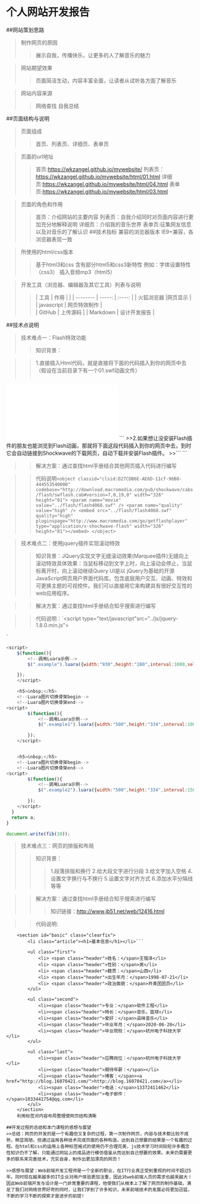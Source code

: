 ﻿# 个人网站开发报告


##网站策划思路
> 制作网页的原因
>>展示自我，传播快乐，让更多的人了解音乐的魅力

> 网站期望效果
>>页面简洁生动，内容丰富全面，让读者从试听各方面了解音乐

> 网站内容来源
>>网络查找 自我总结

##页面结构与说明
>页面组成
>>首页、列表页、详细页、表单页

>页面的url地址
>>首页:https://wkzangel.github.io/mywebsite/
>>列表页：https://wkzangel.github.io/mywebsite/html/01.html
>>详细页:https://wkzangel.github.io/mywebsite/html/04.html
>>表单页:https://wkzangel.github.io/mywebsite/html/03.html

>页面的角色和作用
>>首页：介绍网站的主要内容
>>列表页：自我介绍同时对页面内容进行更加充分地解释说明
>>详细页：介绍我的音乐世界
>>表单页:征集网友信息以及对音乐的了解认识
##技术指标
>兼容的浏览器版本
>>IE9+兼容，各浏览器表现一致

>所使用的html/css版本
>>基于html3和css
含有部分html5和css3新特性
例如：字体设置特性（css3）
      插入音频mp3（html5）

>开发工具（浏览器、编辑器及其它工具）列表与说明
>>|  工具       | 作用   |    |
| --------   | -----:  | :----:  |
| 火狐浏览器     |网页显示  | 
| javascript        |   网页特效制作   |  
| GitHub        |    上传源码    | 
| Markdown        |    设计开发报告    |

##技术点说明
>技术难点一：Flash特效功能
>>知识背景：

>>1.直接插入Html代码，就是直接将下面的代码插入到你的网页中去（假设在当前目录下有一个01.swf动画文件）
>>```<object width=″398″ height=″150″>
<param name=″ movie″ value=″01.swf″ >
<embed src=″01.swf″ width=″398″ height=″150″>
</embed>
<object>```
>>2.如果想让没安装Flash插件的朋友也能浏览到Flash动画，那就将下面这段代码插入到你的网页中去，到时它会自动链接到Shockwave的下载网页，自动下载并安装Flash插件。
>>```<object 　　classid=″clsid:D27CDB6E－AE6D－11cf－96B8－444553540000″ codebase=″http://8/pub/shockwave/cabs/Flash/swFlash.cab＃3,0,0,0″ width=″398″  height=″150″>
<param name=″SRC″ value=″file:///C％7C/massdown/01.swf″>
<embed 　　src=″file:///C％7C/massdown/01.swf″ pluginspage=″http://8/shockwave/download/″ 　　application/x－shockwave－Flash″ width=″398″ height=″150″>
</embed>
</object>```



>>解决方案：通过查找html手册结合其他网页插入代码进行编写

>>代码说明```<object classid="clsid:D27CDB6E-AE6D-11cf-96B8-444553540000"
 codebase="http://download.macromedia.com/pub/shockwave/cabs/flash/swflash.cab#version=7,0,19,0" width="326" height="81">
      <param name="movie" value="../flash/flash4068.swf" />
      <param name="quality" value="high" />
      <embed src="../flash/flash4068.swf" quality="high" pluginspage="http://www.macromedia.com/go/getflashplayer" type="application/x-shockwave-flash" width="326" height="81"></embed>
    </object>```


>技术难点二：使用jquery插件实现滚动特效
>>知识背景：JQuery实现文字无缝滚动效果(Marquee插件)无缝向上滚动特效具体效果：当鼠标移动到文字上时，向上滚动会停止，当鼠标离开时，向上滚动继续Query UI是以 jQuery为基础的开源JavaScript网页用户界面代码库。包含底层用户交互、动画、特效和可更换主题的可视控件。我们可以直接用它来构建具有很好交互性的web应用程序。

>>解决方案：通过查找html手册结合知乎搜索进行编写

>>代码说明：`<script type="text/javascript"src="../js/jquery-1.8.0.min.js"></script><script type="text/javascript" src="../js/jquery.jslides.js"></script>
<script src="../Scripts/swfobject_modified.js"type="text/javascript"></script>`  
``` javascript
<script>
    $(function(){
        <!--调用Luara示例-->
        $(".example").luara({width:"930",height:"280",interval:1000,selected:"seleted"});

    });
    </script>

    <h5>&nbsp;</h5>
    <!--Luara图片切换骨架begin-->
    <!--Luara图片切换骨架end-->
<script>
        $(function(){
            <!--调用Luara示例-->
            $(".example1").luara({width:"500",height:"334",interval:1000,selected:"seleted",deriction:"top"});

        });
    </script>


    <h5>&nbsp;</h5>
    <!--Luara图片切换骨架begin-->
    <!--Luara图片切换骨架end-->
<script>
        $(function(){
            <!--调用Luara示例-->
            $(".example2").luara({width:"500",height:"334",interval:1500,selected:"seleted",deriction:"left"});

        });
    </script>
  }
  return a;
}

document.write(fib(10));
```   
>技术难点三：网页的排版和布局
>>知识背景：
>>>1.段落排版和换行
>>>2.给大段文字进行分段
>>>3.给文字加入空格
>>>4.设置文字换行与不换行
>>>5.设置文字对齐方式
>>>6.添加水平分隔线
等等

>>解决方案：通过查找html手册结合知乎搜索进行编写
>>>知识链接：http://www.jb51.net/web/12416.html

>>代码说明:	
```<div class="lb-one">
	<section id="basic" class="clearfix">
		<li class="article"><h1>基本信息</h1></li>```
		
		<ul class="first">
			<li> <span class="header">姓名：</span>王锴泽</li>
			<li> <span class="header">性别：</span>男</li>
			<li> <span class="header">籍贯：</span>山西</li>
			<li> <span class="header">出生年月：</span>1998-07-21</li>
			<li> <span class="header">政治面貌：</span>共青团团员</li>
		</ul>
		
		<ul class="second">
			<li><span class="header">专业：</span>软件工程</li>
			<li><span class="header">特长：</span>音乐，篮球</li>
			<li><span class="header">爱好：</span>品味音乐</li>
			<li><span class="header">毕业年月：</span>2020-06-28</li>
			<li><span class="header">毕业院校：</span>杭州电子科技大学</li>
		</ul>

		<ul class="last">
			<li><span class="header">应聘岗位：</span>杭州电子科技大学</li>
			<li><span class="header">期待年薪：</span></li>
			<li><span class="header">博客：</span><a href="http://blog.16070421.com/">http://blog.16070421.com</a></li>
			<li><span class="header">电话：</span>13372411462</li>
			<li><span class="header">电子邮件：</span>1033441754@qq.com</li>
		</ul>
	</section>
	利用标签对内容布局整理使网页结构清晰
	
##开发过程的总结和本门课程的感想与展望
>>总结：网页的开发的是一个有趣但又复杂的过程，第一次制作网页，内容与技术都比较不成熟，稍显简陋，但通过运用各种技术完成页面的各种构造，达到自己想要的结果是一个有趣的过程。在html和css的运用上各种标签格式的使用仍不合理完美，js技术学习时间较短许多概念性知识仍不了解，只能通过网站上的成品进行模仿借鉴从而达到自己想要的效果。未来仍需要更多的联系来完善技术，充实自身，制作出更加漂亮的网页！

>>感想与展望：Web前端开发工程师是一个全新的职业，在IT行业真正受到重视的时间不超过5年。同时现在越来越多的IT企业对用户体验更加注重，因此对web前端人员的需求也越来越大！因此Web前端开发与设计是一门非常重要的课程，他使我们从根本上了解了网页的制作基础，满足了我们对网络世界好奇的同时，让我们学到了许多知识，未来前端技术的发展必将更加迅猛，不断的学习不断的探索才是进步的前提!
